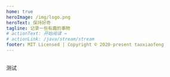 ```yaml
---
home: true
heroImage: /img/logo.png
heroText: 保持好奇
tagline: 记录一些有趣的事物
# actionText: 开始阅读 →
# actionLink: /java/stream/stream
footer: MIT Licensed | Copyright © 2020-present taoxiaofeng
---
```


##

测试
